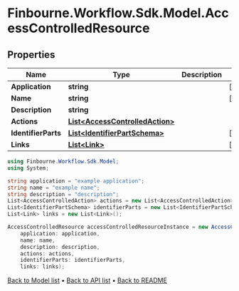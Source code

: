 # Finbourne.Workflow.Sdk.Model.AccessControlledResource

## Properties

Name | Type | Description | Notes
------------ | ------------- | ------------- | -------------
**Application** | **string** |  | [optional] 
**Name** | **string** |  | [optional] 
**Description** | **string** |  | 
**Actions** | [**List&lt;AccessControlledAction&gt;**](AccessControlledAction.md) |  | 
**IdentifierParts** | [**List&lt;IdentifierPartSchema&gt;**](IdentifierPartSchema.md) |  | [optional] 
**Links** | [**List&lt;Link&gt;**](Link.md) |  | [optional] 

```csharp
using Finbourne.Workflow.Sdk.Model;
using System;

string application = "example application";
string name = "example name";
string description = "description";
List<AccessControlledAction> actions = new List<AccessControlledAction>();
List<IdentifierPartSchema> identifierParts = new List<IdentifierPartSchema>();
List<Link> links = new List<Link>();

AccessControlledResource accessControlledResourceInstance = new AccessControlledResource(
    application: application,
    name: name,
    description: description,
    actions: actions,
    identifierParts: identifierParts,
    links: links);
```

[Back to Model list](../README.md#documentation-for-models) &#8226; [Back to API list](../README.md#documentation-for-api-endpoints) &#8226; [Back to README](../README.md)
